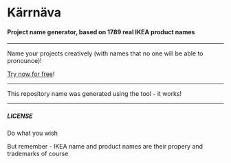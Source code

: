 # Kärrnäva

#### Project name generator, based on 1789 real IKEA product names

----

Name your projects creatively (with names that no one will be able to pronounce)!

[Try now for free](https://cdn.rawgit.com/yurigit/karrnava/bb005747/project-names.html)!

----

This repository name was generated using the tool - it works!

----

##### LICENSE

Do what you wish

But remember - IKEA name and product names are their propery and trademarks of course
